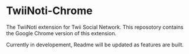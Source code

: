 # TwiiNoti-Chrome
The TwiiNoti extension for Twii Social Network. This reposotory contains the Google Chrome version of this extension.

Currently in developement, Readme will be updated as features are built.
